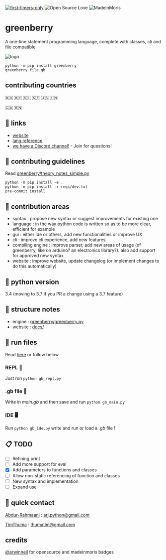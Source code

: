 [![first-timers-only](https://img.shields.io/badge/first--timers--only-friendly-blue.svg?style=flat-square)](https://www.firsttimersonly.com/)
![Open Source Love](https://img.shields.io/badge/Open%20Source-%E2%9D%A4-pink.svg)
![MadeinMoris](https://img.shields.io/badge/Made%20in-Moris-green.svg)

# greenberry

A one-line statement programming language, complete with classes, cli and file compatible

![logo](docs/favicon.ico?raw=true 'greenberry')


```
python -m pip install greenberry
greenberry file.gb
```

## contributing countries

🇲🇺 🇲🇾 🇸🇮 🇰🇪 🇺🇸 🇮🇳

🇨🇦 🇧🇳

## 🔗 links

-   [website](https://abdur-rahmaanj.github.io/greenberry/)
-   [lang reference](https://abdur-rahmaanj.github.io/greenberry/syntax.html)
-   [we have a Discord channel!](https://discord.gg/pffxfQE) - Join for questions!

## 📖 contributing guidelines

Read [greenberry/theory_notes_simple.py](https://github.com/Abdur-rahmaanJ/greenberry/blob/master/greenberry/theory_notes_simple.py)


```
python -m pip install -e .
python -m pip install -r reqs/dev.txt
pre-commit install
```

## 🌄 contribution areas

-   syntax : propose new syntax or suggest improvements for existing one
-   language : in the way python code is written so as to be more clear, efficient for example
-   gui : either ide or others, add new functionalities or improve UX
-   cli : improve cli experience, add new features
-   compiling engine : improve parser, add new areas of usage (of greenberry, like on arduino? an electronics library?). also add support for approved new syntax
-   website : improve website, update changelog (or implement changes to do this automatically)

## 🍂 python version

3.4 (moving to 3.7 if you PR a change using a 3.7 feature)

## 🏢 structure notes

-   engine : [greenberry/greenberry.py](https://github.com/Abdur-rahmaanJ/greenberry/blob/master/greenberry/greenberry.py)
-   website : [docs/](https://github.com/Abdur-rahmaanJ/greenberry/tree/master/docs)

## 🌊 run files

Read [here](https://github.com/Abdur-rahmaanJ/greenberry/blob/master/code_running_instructions.md) or follow below

### REPL 🔧

Just run `python gb_repl.py`

### .gb file 📁

Write in _main.gb_ and then save and run `python gb_main.py`

### IDE 🖥️

Run `python gb_ide.py` write and run or load a _.gb_ file !

## 📋 TODO

-   [ ] Refining print
-   [ ] Add more support for eval
-   [x] Add parameters to functions and classes
-   [ ] Allow non-static referencing of function and classes
-   [ ] New syntax and implementation
-   [ ] Expand use

## 📧 quick contact

[Abdur-Rahmaanj](https://github.com/TimThuma) : arj.python@gmail.com

[TimThuma](https://github.com/TimThuma) : thumatim@gmail.com

## credits

[@arwinneil](https://github.com/arwinneil) for opensource and madeinmoris badges
